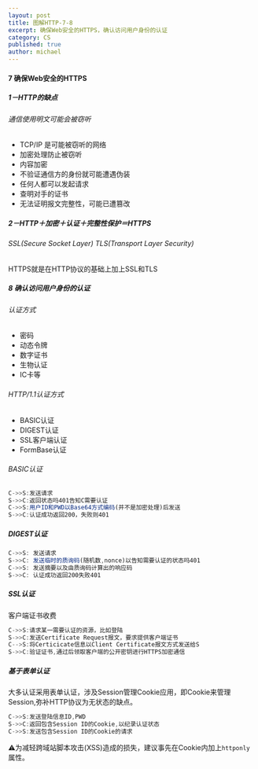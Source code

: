 ```yaml
---
layout: post
title: 图解HTTP-7-8
excerpt: 确保Web安全的HTTPS，确认访问用户身份的认证
category: CS
published: true
author: michael
---
```


#### 7 确保Web安全的HTTPS

##### 1－HTTP的缺点

###### 通信使用明文可能会被窃听
- TCP/IP 是可能被窃听的网络
- 加密处理防止被窃听
- 内容加密
- 不验证通信方的身份就可能遭遇伪装
- 任何人都可以发起请求
- 查明对手的证书
- 无法证明报文完整性，可能已遭篡改

##### 2－HTTP＋加密＋认证＋完整性保护＝HTTPS

###### SSL(Secure Socket Layer) TLS(Transport Layer Security)

HTTPS就是在HTTP协议的基础上加上SSL和TLS

##### 8 确认访问用户身份的认证

###### 认证方式
- 密码
- 动态令牌
- 数字证书
- 生物认证
- IC卡等

###### HTTP/1.1认证方式
- BASIC认证
- DIGEST认证
- SSL客户端认证
- FormBase认证


###### BASIC认证

```js
C->>S:发送请求
S->>C:返回状态吗401告知C需要认证
C->>S:用户ID和PWD以Base64方式编码(并不是加密处理)后发送
S->>C:认证成功返回200，失败则401
```

##### DIGEST认证

```js
C->>S: 发送请求
S->>C: 发送临时的质询码(随机数,nonce)以告知需要认证的状态吗401
C->>S: 发送摘要以及由质询码计算出的响应码
S->>C: 认证成功返回200失败401
```

##### SSL认证

客户端证书收费

```js
C->>S:请求某一需要认证的资源，比如登陆
S->>C:发送Certificate Request报文，要求提供客户端证书
C-->S:将Certicicate信息以Client Certificate报文方式发送给S
S->>C:验证证书,通过后领取客户端的公开密钥进行HTTPS加密通信
```

##### 基于表单认证

大多认证采用表单认证，涉及Session管理Cookie应用，即Cookie来管理Session,弥补HTTP协议为无状态的缺点。

```js
C->>S:发送登陆信息ID,PWD
S->>C:返回包含Session ID的Cookie,以纪录认证状态
C->>S:发送包含Session ID的Cookie的请求
```

⚠️为减轻跨域站脚本攻击(XSS)造成的损失，建议事先在Cookie内加上`httponly`属性。
